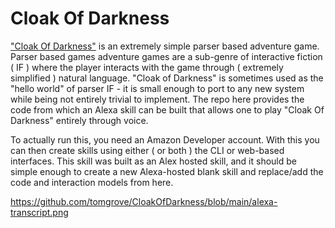 # Cloak Of Darkness

["Cloak Of Darkness"](https://docs.textadventures.co.uk/quest/cloak_of_darkness.html) is an extremely simple parser based adventure game. Parser based games adventure games are a sub-genre of interactive fiction ( IF ) where the player interacts with the game through ( extremely simplified ) natural language. "Cloak of Darkness" is sometimes used as the "hello world" of parser IF - it is small enough to port to any new system while being not entirely trivial to implement. The repo here provides the code from which an Alexa skill can be built that allows one to play "Cloak Of Darkness" entirely through voice. 

To actually run this, you need an Amazon Developer account. With this you can then create skills using either ( or both ) the CLI or web-based interfaces. This skill was built as an Alex hosted skill, and it should be simple enough to create a new Alexa-hosted blank skill and replace/add the code and interaction models from here.

https://github.com/tomgrove/CloakOfDarkness/blob/main/alexa-transcript.png

